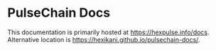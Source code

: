 # PulseChain Docs

This documentation is primarily hosted at https://hexpulse.info/docs. Alternative location is https://hexikani.github.io/pulsechain-docs/.
